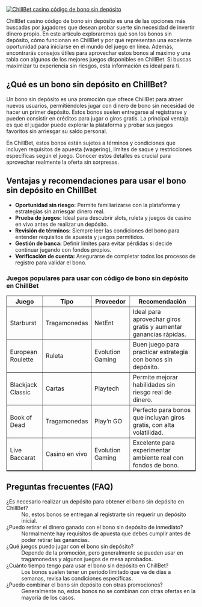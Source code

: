 [![ChillBet casino código de bono sin depósito](https://123-caf.pages.dev/gitsignup.png)](https://vrmoo.ru/Bt82HjjY)

<div>     <p>ChillBet casino código de bono sin depósito es una de las opciones más buscadas por jugadores que desean probar suerte sin necesidad de invertir dinero propio. En este artículo exploraremos qué son los bonos sin depósito, cómo funcionan en ChillBet y por qué representan una excelente oportunidad para iniciarse en el mundo del juego en línea. Además, encontrarás consejos útiles para aprovechar estos bonos al máximo y una tabla con algunos de los mejores juegos disponibles en ChillBet. Si buscas maximizar tu experiencia sin riesgos, esta información es ideal para ti.</p>        <h2>¿Qué es un bono sin depósito en ChillBet?</h2>     <p>Un bono sin depósito es una promoción que ofrece ChillBet para atraer nuevos usuarios, permitiéndoles jugar con dinero de bono sin necesidad de hacer un primer depósito. Estos bonos suelen entregarse al registrarse y pueden consistir en créditos para jugar o giros gratis. La principal ventaja es que el jugador puede explorar la plataforma y probar sus juegos favoritos sin arriesgar su saldo personal.</p>        <p>En ChillBet, estos bonos están sujetos a términos y condiciones que incluyen requisitos de apuesta (wagering), límites de saque y restricciones específicas según el juego. Conocer estos detalles es crucial para aprovechar realmente la oferta sin sorpresas.</p>        <h2>Ventajas y recomendaciones para usar el bono sin depósito en ChillBet</h2>     <ul>       <li><strong>Oportunidad sin riesgo:</strong> Permite familiarizarse con la plataforma y estrategias sin arriesgar dinero real.</li>       <li><strong>Prueba de juegos:</strong> Ideal para descubrir slots, ruleta y juegos de casino en vivo antes de realizar un depósito.</li>       <li><strong>Revisión de términos:</strong> Siempre leer las condiciones del bono para entender requisitos de apuesta y juegos permitidos.</li>       <li><strong>Gestión de banca:</strong> Definir límites para evitar pérdidas si decide continuar jugando con fondos propios.</li>       <li><strong>Verificación de cuenta:</strong> Asegurarse de completar todos los procesos de registro para validar el bono.</li>     </ul>        <h3>Juegos populares para usar con código de bono sin depósito en ChillBet</h3>     <table border="1" cellpadding="6" cellspacing="0" width="100%">       <thead>         <tr>           <th>Juego</th>           <th>Tipo</th>           <th>Proveedor</th>           <th>Recomendación</th>         </tr>       </thead>       <tbody>         <tr>           <td>Starburst</td>           <td>Tragamonedas</td>           <td>NetEnt</td>           <td>Ideal para aprovechar giros gratis y aumentar ganancias rápidas.</td>         </tr>         <tr>           <td>European Roulette</td>           <td>Ruleta</td>           <td>Evolution Gaming</td>           <td>Buen juego para practicar estrategia con bonos sin depósito.</td>         </tr>         <tr>           <td>Blackjack Classic</td>           <td>Cartas</td>           <td>Playtech</td>           <td>Permite mejorar habilidades sin riesgo real de dinero.</td>         </tr>         <tr>           <td>Book of Dead</td>           <td>Tragamonedas</td>           <td>Play’n GO</td>           <td>Perfecto para bonos que incluyan giros gratis, con alta volatilidad.</td>         </tr>         <tr>           <td>Live Baccarat</td>           <td>Casino en vivo</td>           <td>Evolution Gaming</td>           <td>Excelente para experimentar ambiente real con fondos de bono.</td>         </tr>       </tbody>     </table>        <h2>Preguntas frecuentes (FAQ)</h2>     <dl>       <dt>¿Es necesario realizar un depósito para obtener el bono sin depósito en ChillBet?</dt>       <dd>No, estos bonos se entregan al registrarte sin requerir un depósito inicial.</dd>          <dt>¿Puedo retirar el dinero ganado con el bono sin depósito de inmediato?</dt>       <dd>Normalmente hay requisitos de apuesta que debes cumplir antes de poder retirar las ganancias.</dd>          <dt>¿Qué juegos puedo jugar con el bono sin depósito?</dt>       <dd>Depende de la promoción, pero generalmente se pueden usar en tragamonedas y algunos juegos de mesa aprobados.</dd>          <dt>¿Cuánto tiempo tengo para usar el bono sin depósito en ChillBet?</dt>       <dd>Los bonos suelen tener un periodo limitado que va de días a semanas, revisa las condiciones específicas.</dd>          <dt>¿Puedo combinar el bono sin depósito con otras promociones?</dt>       <dd>Generalmente no, estos bonos no se combinan con otras ofertas en la mayoría de los casos.</dd>     </dl>   </div>